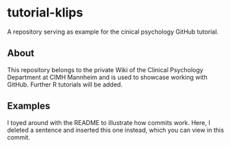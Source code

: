 # tutorial-klips
A repository serving as example for the cinical psychology GitHub tutorial.

## About
This repository belongs to the private Wiki of the Clinical Psychology Department at CIMH Mannheim and is used to showcase working with GitHub.
Further R tutorials will be added.

## Examples
I toyed around with the README to illustrate how commits work.
Here, I deleted a sentence and inserted this one instead, which you can view in this commit.

